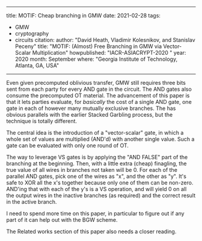 
---
title: MOTIF: Cheap branching in GMW
date: 2021-02-28
tags:
  - GMW
  - cryptography
  - circuits
citation:
  author: "David Heath, Vladimir Kolesnikov, and Stanislav Peceny"
  title: "MOTIF: (Almost) Free Branching in GMW via Vector-Scalar Multiplication"
  howpublished: "IACR-ASIACRYPT-2020 "
  year: 2020
  month: September
  where: "Georgia Institute of Technology, Atlanta, GA, USA"
---

Even given precomputed oblivious transfer, GMW still requires three bits sent from each party for every AND gate in the circuit.
The AND gates also consume the precomputed OT material.
The advancement of this paper is that it lets parties evaluate, for _basically_ the cost of a single AND gate, one gate in each of however many mutually exclusive branches. 
The has obvious parallels with the earlier Stacked Garbling process, but the technique is totally different. 

The central idea is the introduction of a "vector-scalar" gate, in which a whole set of values are multiplied (AND'd) with another single value.
Such a gate can be evaluated with only one round of OT.

The way to leverage VS gates is by applying the "AND FALSE" part of the branching at the beginning. 
Then, with a little extra (cheap) finagling, the true value of all wires in branches not taken will be 0. 
For each of the parallel AND gates, pick one of the wires as "x", and the other as "y".
It's safe to XOR all the x's together because only one of them can be non-zero.
AND'ing that with each of the y's is a VS operation, 
and will yield 0 on all the output wires in the inactive branches (as required) and the correct result in the active branch. 

I need to spend more time on this paper, in particular to figure out if any part of it can help out with the BGW scheme. 

The Related works section of this paper also needs a closer reading.



